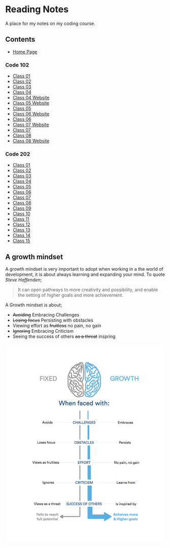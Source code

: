 # Reading Notes

A place for my notes on my coding course. 

## Contents

- [Home Page](https://r-saunders.github.io/reading-notes)

### Code 102

- [Class 01](https://r-saunders.github.io/reading-notes/102/class-01)
- [Class 02](https://r-saunders.github.io/reading-notes/102/class-02)
- [Class 03](https://r-saunders.github.io/reading-notes/102/class-03)
- [Class 04](https://r-saunders.github.io/reading-notes/102/class-04)
- [Class 04 Website](https://r-saunders.github.io/reading-notes/102/class-04-website)
- [Class 05 Website](https://r-saunders.github.io/reading-notes/102/class-05-website)
- [Class 05](https://r-saunders.github.io/reading-notes/102/class-05)
- [Class 06 Website](https://r-saunders.github.io/reading-notes/102/class-06-website)
- [Class 06](https://r-saunders.github.io/reading-notes/102/class-06)
- [Class 07 Website](https://r-saunders.github.io/reading-notes/102/class-07-website)
- [Class 07](https://r-saunders.github.io/reading-notes/102/class-07)
- [Class 08](https://r-saunders.github.io/reading-notes/102/class-08)
- [Class 08 Website](https://r-saunders.github.io/reading-notes/102/class-08-website)

### Code 202

- [Class 01](https://r-saunders.github.io/reading-notes/202/class-01)
- [Class 02](https://r-saunders.github.io/reading-notes/202/class-02)
- [Class 03](https://r-saunders.github.io/reading-notes/202/class-03)
- [Class 04](https://r-saunders.github.io/reading-notes/202/class-04)
- [Class 05](https://r-saunders.github.io/reading-notes/202/class-05)
- [Class 06](https://r-saunders.github.io/reading-notes/202/class-06)
- [Class 07](https://r-saunders.github.io/reading-notes/202/class-07)
- [Class 08](https://r-saunders.github.io/reading-notes/202/class-08)
- [Class 09](https://r-saunders.github.io/reading-notes/202/class-09)
- [Class 10](https://r-saunders.github.io/reading-notes/202/class-10)
- [Class 11](https://r-saunders.github.io/reading-notes/202/class-11)
- [Class 12](https://r-saunders.github.io/reading-notes/202/class-12)
- [Class 13](https://r-saunders.github.io/reading-notes/202/class-13)
- [Class 14](https://r-saunders.github.io/reading-notes/202/class-14)
- [Class 15](https://r-saunders.github.io/reading-notes/202/class-15)

## **A growth mindset**

A growth mindset is very important to adopt when working in a the world of development, it is about always learning and expanding your mind. To quote _Steve Haffenden_;

> It can open pathways to more creativity and possibility, and enable the setting of higher goals and more achievement.

A Growth mindset is about;

- ~~Avoiding~~ Embracing Challenges
- ~~Losing focus~~ Persisting with obstacles
- Viewing effort as ~~fruitless~~ no pain, no gain
- ~~Ignoring~~ Embracing Criticism
- Seeing the success of others ~~as a threat~~ inspring

![Growth Mindset](NewGrowthMindset2.png)
